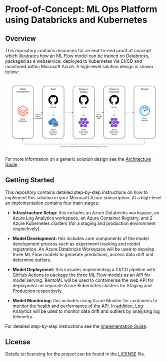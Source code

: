 # Proof-of-Concept: ML Ops Platform using Databricks and Kubernetes

## Overview

This repository contains resources for an end-to-end proof of concept which illustrates how an ML Flow model can be trained on Databricks, packaged as a webservice, deployed to Kubernetes via CI/CD and monitored within Microsoft Azure. A high-level solution design is shown below:

![workflow](.github/docs/images/workflow.png)

For more information on a generic solution design see the [Architecture Guide](.github/docs/architecture-guide.md)

## Getting Started

This repository contains detailed step-by-step instructions on how to implement this solution in your Microsoft Azure subscription. At a high-level an implementation contains four main stages:

- **Infrastructure Setup:** this includes an Azure Databricks workspace, an Azure Log Analytics workspace, an Azure Container Registry, and 2 Azure Kubernetes clusters (for a staging and production environment respectively).

- **Model Development:** this includes core components of the model development process such as experiment tracking and model registration. An Azure Databricks Workspace will be used to develop three ML Flow models to generate predictions, access data drift and determine outliers.

- **Model Deployment:** this includes implementing a CI/CD pipeline with GitHub Actions to package the three ML Flow models as an API for model serving. BentoML will be used to containerise the web API for deployment on separate Azure Kubernetes clusters for Staging and Production respectively.

- **Model Monitoring:** this includes using Azure Monitor for containers to monitor the health and performance of the API. In addition, Log Analytics will be used to monitor data drift and outliers by analysing log telemetry.

For detailed step-by-step instructions see the [Implementation Guide](.github/docs/implementation-guide.md).

## License

Details on licensing for the project can be found in the [LICENSE](./LICENSE) file.
